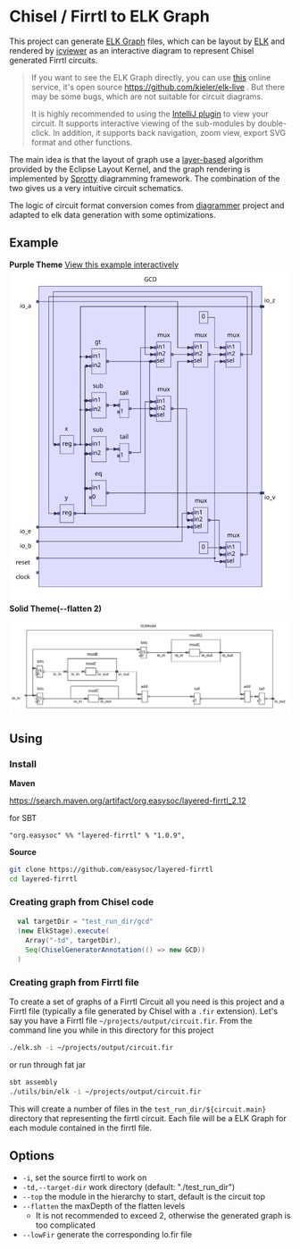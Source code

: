 # Chisel / Firrtl to ELK Graph

This project can generate [ELK Graph](https://www.eclipse.org/elk/documentation/tooldevelopers/graphdatastructure.html) files, which can be layout by [ELK](https://www.eclipse.org/elk/) and rendered by [icviewer](https://github.com/easysoc/icviewer) as an interactive diagram to represent Chisel generated Firrtl circuits.

> If you want to see the ELK Graph directly, you can use [this](https://rtsys.informatik.uni-kiel.de/elklive/elkgraph.html) online service, it's open source https://github.com/kieler/elk-live . But there may be some bugs, which are not suitable for circuit diagrams.
>
> It is highly recommended to using the [IntelliJ plugin](https://plugins.jetbrains.com/plugin/16255-easysoc-diagrammer) to view your circuit. It supports interactive viewing of the sub-modules by double-click. In addition, it supports back navigation, zoom view, export SVG format and other functions.

The main idea is that the layout of graph use a [layer-based](https://www.eclipse.org/elk/reference/algorithms/org-eclipse-elk-layered.html) algorithm provided by the Eclipse Layout Kernel, and the graph rendering is implemented by [Sprotty](https://github.com/eclipse/sprotty) diagramming framework. The combination of the two gives us a very intuitive circuit schematics.

The logic of circuit format conversion comes from [diagrammer](https://github.com/freechipsproject/diagrammer) project and adapted to elk data generation with some optimizations.

## Example

**Purple Theme**
[View this example interactively](https://www.easysoc.org/icviewer/?graph=N4IgTgpgbglgzjA9gOxALgAwBoQBcCeADhOiAOZgCGhAFiDjACakXV04DGNMANo5KjQBtUHAg8IHXBGZoAZpR5ichRAlxJBoAB7oAjADYATADpsIfOgDMVswF8cCAF4k0oAO5NcdNFYDsemY4NBAwZDS46ACseqYAHDaJSTYALA54RK4gyIiMJAyy5FS0JgDiAMIAIvQgXLz8EIIieBDakWggFdWO4pLSsgpKECpqMBoo6Dr6fqbmlmgAtEaBGOnOrh5ePkZ+QSAhYRH6BvY4BMSkPJQARuI1TCzFNGVVJle3SgDEGCAOor1SGToQbKECqdSaSYgXSLKJ7eYGWxRNYwFxQzyMbzRPYHcLtOGrM6ZUiqMCRAqPNgvSomDg8RAcADWNTqfAE6Ga0japDpDOZPQkgIGilB4LGkLc0PQCxSJzm6DlKLRkoxWLQKQJwVCeOOpwyFw67zuFI6rBKXVp9KZbxu4jg31+AF0-iAxIL+sCRcMwaNxlopbD4egAJxw5GOVEbECqnya-bao5oAnpc5ZUnkkAPU1PakmSBiDOshpNUBc9rgCAFmpuvpA+RekYQiaSmEyuU4BF69borboDU4hPtQx61OXW08e6FM3PC35iC4G0fe0-OzOrD-d11kHesV+qGtuPzKyBcOuyM9zGxgeHfEj4kddOTynm15IAD6UEUAFcIHoWdw2UaDlS1act30-Hgfz-AVa2FIZG3FZspkWOJZg7BUu3PFVezQOIVi1G9dUJfUsiNCcTSKKkLXA79f0XO0HVXF0ayFT14J9Jt-QPINfAME4EmSQS-CVKMY2xcxcUTZMiQNH0ySfbMqNfRAP1oox-3qdlhBA7kOhoyCIHUmDWPrdjdwlZCFlQnjFQjZVNkvdA8OvHU0GHYjR0NccFMol8aX0n9TDI5cnWYgEPVM0VfQsgMFkPY5gxMPjkpSlLgxEi81TjSTbw8+85IzLNfJnZS33pShGBgZAyAANVouANMAksWl0zMVPKyrqrqgyGuMiLtwQvcW2lPR+3lNBbLPezoxw0aUhcxN3JTfKyJ86dc3fDqqtq+r6K+Fc1w3WC2Kizj92sAIeKMDATFPbtsMcpMFty5bZMfCj1uolTEC-XBCF+rpGuLYCWrA77fv+3BAb6rcGw4xCuIw8aFj0XZiPuhy1T0DA4meojXtI7yPpzL63x+v6AdeYLGMO11wthszoqQgN-Hwix0CMY8TAEwSkmEuzRJw7LB3EgmSUQeTiaU-zwYp3BuoeTgAOB7TQdId9ychhXmBhuDToR86JpszDprEtyjHbeNCLcybPJAVapb8kwNYh37tb2kKmPXOnNz1ncmcR9U0fQibJoxmbHqsG6JJF9Vo7FjocjyNaSdeXQlc0oDVbLUh05947Iv9s7hrcm6ohDpYVgyh61USmPraWmTCY+FPpZMbQPcY72c46SAyGrem-cGmKYXi82TcFx6djxm271kh3MynVOaQ76m-zC32TqLg2S7injUdu6vMavevXOkkjxclxfnxKlfndQDeC4G+GhuQqP992O6sOP8SCLPue0wS0KkvNuHdyahW9ixfqcNzLMxhCkYO7M0DXXmoYVK6D0oC0yj4d+p9EwpHjk3UgSd8jX0Uk7SwGcmogx7uzXWW9h5wP0GXCuywJ7YJDDPRuF8vIt0drfEw+BO4rm7qBUgfcB6b0LowwOY9YjsJrtsRBOV8ZEN4caMhxVcxCLXr8SBg8GEvxHtKORn8j4RyyjPc+dt3qaM+q8IRVU9FHRMs-WBgdcEhwPl-U2QsrEAMvsAm+2iTDgK9i46BjNi7IT0AfcaUdbC8yEuYs2Vg0JWzPrbfKJDW5OzILgN80FajKy0pyMRpoMxQIZvrV+AZEHzErgon+blcZ4KHFk+eRM7HLxMPkwpwjnH51cTAgOhs97xLhOgqZBg0hYMUb-DJUkAkPiAbkgRfTAhVSMsUzOzVaFbMkU-EZ0SAyWwaWGFJOFp5tNUTw+2XSir2JpBs++QVxye1plUoeRimGBnGnoOESTBJGEuY9YW1trH5VsY8npLyqpFKLKUnSYFkBFK+YY9xhszkmMPnM5p1y-6LQ6c3DRMK25wtRQM8JQzIk1OMb4dJ8wjAXLxRYk+hKXpqIKms3MLywmfIMdIn5gdYn1IVLjNB0y+L8ympPNUaSrHEuIbkUhZKnZwC-NcN82zEVZzKa1DV1xDnDKiTvZCphy5IMaejb+bKObKNjtwu2C81UCMNdqql+ipFuNGbvMeVhJlSpSrM2VHCno3PDQnbl-DczutMAcqhKt9Uou2eioVmKS7YsDD4uVSiuFKvUeRbpbc42vKpQK71xyzWxTkYCoFSQQWsrNuC-+eU3qrJjRaUt8KgZIrVnpVFxraXb1qTCLNe8c1hoJYs9pyz7l8OLeqzVHr4XlsfiaulvyFXjWZbi0N8zw0ctFly6FICl1atMPy9dw6ZGG1RnXEOCQkpBulaCtU10Z4ELnTkztrxcCUF4G+Kwva9XItIP+3gQ7qkjvpdHVhVcm04SsJbFRs820kqLa63MEGeBAc9RE6Dt6-X70Ifu5pLalnocCTyi0OG8M9uvYR4VYyx67ptb4sF-iqMrKvlh2jAHcO2ATTs6h2dykgDRYKn1Jyx08QnW+nwD6Z23OdQ8s9Ai6NCeQG8pcNNGPfIzeauDSDvEKYWahyF7bePqewwJvDV6vVHNNaO-QcSQ4pHkfWxIMrw6pPSRZgt2QVU0deO6lIIG9nicNVBgzvrzW3Xg00u1yCHUN0Cy6mzXbl3zWpiIgjsWZM4omc+l9MyzOHuU5Gk9HbF1uuy68iLNDxPCbTdJ6tsnkYsrI8l6dqGnUrTU8ErLWr5pbLXY5jdMHfnjK8XWrzaTysUc5Xc09Q3Qv1Z7Ymvt+zB30PTXF05cmuu+aual1y-XOkLr4+tkb99Ai5YgfljFB2YTbpDruydB6lvHpWzV67NIwuhN+o9mlTHDMBnvTxFI08eZAp87as2H6I1fu40F5Ov6aR0aiI1sTrUcMxee4VzAcm2HsdzdYFDjr0uDfIRpuzcIHv6cJ+1orXjSMnc4xGyzgDrNrcx-Tu7gzWtVpc389758OeWK53O1btPbOAbhMJ3VkXWqScrc5+l47jsI5wkpvr1OruZb-QLsbjOK1Oc3YHJHXizGIc50eqrv3edy-4wroHkRqXC4178owKO2cnElVK+HHH5X+djlEQLP7au5gALZfm0IUnHybSBx7zl7y3hsLWJbJ1Os7RK50Zb5yYVP-TGcTZvcx4j40v1+E++RrjUbZdaItCXwIUCk9gY6G6An+2ida73ZLvNEaLsYZCzSVvJgoHjae73lnYukEfcWw36rzvm+vAn0rkpoH+2Zm0z3trov+91563n2dqPC8u-X-H-ppv3l6fL2Dl7rOTM3WZUv6XqOm9POL9fzZu2RNJqd675q4W5TaBxH7la9ZU4F405r7j6-53bT6g4FZz5vYL7a4h7sqVbc7UYY4-4J6BAOYz4H70q+7GbzAeaJSw5JLB7k4MqKrfrBZ4El46pb4q7lip774i6kEJZWqk6QGn4qYDaG5F4sH4bIHM6i4zZII17H7NrL5O5BKX7wEJ6mDt5bbb60Ld57YkG-IQF27vqCFoZRoX5wH4EepT5m5M6z5SGsYYF0HfaO42J-ZG4qErp74aHsHqweESE2Ga5HYD465TxGEj5jgiHKHmHxraZIHp5gEsYkYmBv4GFYEWYy4uGiHX5REIpsFNatSba+G6HgEBFyGnb5owHhFmFiGrpWEP4oGi5oFMr2FhqOE4E8ZKGVGZHu4g6xFEYxJuYL4YAnDzZWAhqD7WBh4QqR5MHR4WgQAACOb4BgHeO+8xXB3ugcYqiw-ByR+grSDuoRhaY+Jg8xix4hPRlelk-qgapWoxQRUuDurR0aMxrwJxJwm+uyuR5YPwOh3BehxR5Weu0B5+sB3+rxZaNRxBvxgc0h8wAKJgwxC2OxFWqRn+6RERYJ+Ryunx3hIBk2vRh2nWgRmB9qZRwJFRoJCxbxlKEJBRUJhsDRHMTRX2Chzhq+FJpxRBtJ6x9JGAjKzCAepWtBYaaBAWjB6OzxbhwGnh2JHQnBPx3JJcWefBCG3WiOIRBupKrh5htgZekJCplxUON0te7+DxaRbJPSJetg6hAB22UWGi5x4OHWFcTJ+K6p5RmpGRCeVp4UMRUmdJVe4uRJDhLJUKaJHRXpDW0puOKaaxGema-xSJUBaW7pmGWplp4Jd+B01hhR8R-yr+JR9u2BZp7R3+6ZmJOR0ZOJsZcR8ZhJBZhhpJJhIJFp1+Wm92mZ3Rfp+pLMfJyCLpyWLRxZRx6ZnJDpT+vgvJUOegVB82QpB6Ip4eUx4p-25h4WUZyesp8e1Z+JMISpDS2xqppRw+GpqZnpb4OWHZ2Z-pBp1eRp9ZKR4eQ5zB1+801pWJlZXe9pXZcZyE+hh5wRjZXKphpZL5k+PpNJY5ROMJjJQZzRIZVmJZLZCeo2Ph75G5u+qa35NZv5CZ-5DZx5KZw5oFt+umWZtRkh9K0FpciR955mj5qJ5pbcJeKF2RHxH5wB25FxBJzpsFB6SZ52J5RFyFiBEFWFO54xV0-Z8hH+jeYZIFwlo5P0YAHAEAAAkmma2V0WcJQGAGQPOOpUXh3E4jgGAOTNtAAAqIBVS4ANSqyvZWBKawkjEmCB7TKYJvwpCOX6DOWuVTLuUsyeX7yzAuiva9nyKEhvy9lxC2TITQ48TRX2COjymgh2wyB6VHG-jryQJKUqUGURFgLA7aW6X6VakuxyzQzgBmXVSWXWW2XNAwjWTjQJURUBjBhRUxWtW9mcynBvx+BZrdWrBJVckpX5RpWqpam-jqTMQ5VqValCLgJFV6W4B5VmGA75GmW-QWVWXIA2UgwNVdW+4uWlb+UwjYwHWoLHUhXMK9kpDvy+WpT8x9E3V3UvrCRDXnGpWMDpV4G-hSk2nb6QVz5nVXSHX3WpSYJ3IABWX4yAUgkIP1egVgb4kNZFogM1K18l-SC1eAOlS1GNSF9GPhG1Gg1V21u1dl9qmxiNF1L6J1HMwYVNPll171YldyY1GVo0Qu6NE1lJWlONxVy1pVssWsigislVm1pNtVe1+gUQ80O6zlwxsyvV-VCts5q4yV3on131EpxxAKXNX4yls1Rem0iAFU203UP4vU-NeNGlwl1pxNW1UtFN8+sJMwR1tNV19B-ybtYNaUntDJ6ocQuM1BvMj1AYRgcQmxKQQd3Mat3su5kdUOiIZgIdyQYdu5DNSdtgOMXmb1GtXK7NCNSx65epP5PZH8pgvtyUENds0NsNe4RdyNqNro3NRe81hV1tJVZ5WRNQDtktO1dVyEjV72oNl18d11INNNQadNpcvZVgcQN0wx6dHMbGIc89i9cd5qq9MhCqUQqdfMntnMY8t1Fq+93m6tw1mto1X141Rev4fgyxgNouwN8SC98JcdUNMNcNEwCNfgTd3RrdERpa2N-6At+NbcmmguJlVVZANVA90tbkstPEwYApr1ntqMctIcKD7tQaedl9BdN9HNcQ+tht4DFCfNoDNtRe3aRNMDcD5N9VTk51ODUqM9L9I9U9rD6Dk5eZQx82StEO4V-u79XmaQLN6uI1skhdOtv4wYJDuVc1FDuNXdERFK2yfdsDZNg9AYw9C+o9Ht49s9k9LDbl3Dc9Hmt0GAVj1jNjVjBg6DQjSCIxJ4tjrjgxF9H1192tK5hk3x-1zUT99K7DTjFjUQbjtj9jXKdd39qAP110-9nugDZh7dGYlDKjZhGJ-+Gj9D2j+1xjVdfEbDjjTK+j09HjrNWtt96Jyw8jRtERYhIDyjgtZ5KF6jdDWjCDOwUdCCsdudh9md1ePTZ9594joBBD3jE1RgU12VBtCjxt7UptnUO0PUNQaTzT9Tml9t7TTtjDLt0wldY95qid3tBzBjRzVNgVHmZz4dAzXilzBT6UozeJbNhDcTwG01szdTZhAUv4qzTTZDAiZZWT2z8DztVFzlLVCdmxELh9xzXieguMwYBTy9yCtzJmCLJgSLaDTzFelTGVvutTALseoFjTYDijxl4tJNmjOzb8DlUOQzm9AVXl6oDLfThjIxzLnlM5bLW9UOwY3L9aKLUz+ThzAYcVO6pTXDOLTGeLcT2OHzpDWpgOpLVDERWOUDlLjtoLuzAKmDMhX6S96DfgerFBBrat0r3ysrMjFshLWpBVqT-zSry6Pd0DEt1L2rQ97VPVgjXrg1+dLzEzd9OwtrhlSjZLZ5f+bTbrOTCDuj8wzVntbV8VHVMISb-yTN1zu5Aa+8GbZTFrhiVrPjEdj9rNjpIYvrUa0TDd1rcQCT5FfhvyabXiubXDUTX91bRbtbkN68nyST3+9rfz4bqjBSf+RS2THTztcbTkKb5byb3rqbc9bCyLDji7gQy7+bQqhbkzcjJd+DXFC7PEaSa7aDbb9d8N1rwYCTvbnzRLFofKHdazt7V+qhYF7ovdILDDMSSD8SXMhrhjhgJr1gv7jLp1MyUOfguwwzNgQr29FBEHvTgrh9sHfYydOdiHhjR9WdKdfTG7z8W7d9UcJbEj2FEOYHP7gQf7n9Z7P9MjUcV7Crcz+VYbqrq1G2tD0bE7uzU7uEM7aATbSCCbhj-HFBYTlj4T1jkTT1UOonYT4ndj5TxH4zVTGTx4IbarAuKr6TmNURUbVLMbztKC9LkHIHHM2bgzxnOH-r+H6JaSan3zKkEEgUg7LHmNLF77HHNLNah7BgiUf75z3nvnJnyCcLO9p9PLNzUdu9UHeDnjUjrztH7zMzirRe97DrQ74Z-SWzHnHrEO37a9wH4XoHgHvgBX6HMSZHdziUVzZTGHZnlXJg1XUrVnXjynoJIxdn3+kDmn6zGXo77nennHRmxX2MtgpWBgMHciGAo3gpSHciGLWLuDh9dX6LiL67zXcXgbNn8rzozoQAA)
![Graph](./images/GCD.svg)
**Solid Theme(--flatten 2)**

![Graph](./images/VizModA.svg)

## Using

### Install

**Maven**

https://search.maven.org/artifact/org.easysoc/layered-firrtl_2.12

for SBT

```
"org.easysoc" %% "layered-firrtl" % "1.0.9",
```

**Source**

```bash
git clone https://github.com/easysoc/layered-firrtl
cd layered-firrtl
```

### Creating graph from Chisel code

```scala
  val targetDir = "test_run_dir/gcd"
  (new ElkStage).execute(
    Array("-td", targetDir),
    Seq(ChiselGeneratorAnnotation(() => new GCD))
  )
```

### Creating graph from Firrtl file

To create a set of graphs of a Firrtl Circuit all you need is this project and a Firrtl file (typically a file 
generated by Chisel with a `.fir` extension). Let's say you have a Firrtl file `~/projects/output/circuit.fir`.
From the command line you while in this directory for this project

```bash
./elk.sh -i ~/projects/output/circuit.fir
```
or run through fat jar
```bash
sbt assembly
./utils/bin/elk -i ~/projects/output/circuit.fir
```
This will create a number of files in the `test_run_dir/${circuit.main}` directory that representing the firrtl circuit. Each file will be a ELK Graph for each module contained in the firrtl file.

## Options
* `-i`, set the source firrtl to work on
* `-td,--target-dir` work directory (default: "./test_run_dir")
* `--top`  the module in the hierarchy to start, default is the circuit top
* `--flatten` the maxDepth of the flatten levels
    * It is not recommended to exceed 2, otherwise the generated graph is too complicated
* `--lowFir` generate the corresponding lo.fir file
